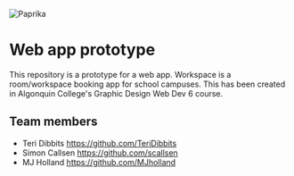 ![Paprika](https://avatars2.githubusercontent.com/u/35568182?s=200&v=4)

# **Web app prototype**

This repository is a prototype for a web app.
Workspace is a room/workspace booking app for school campuses.
This has been created in Algonquin College's Graphic Design Web Dev 6 course.

## **Team members**

- Teri Dibbits <https://github.com/TeriDibbits>
- Simon Callsen <https://github.com/scallsen>
- MJ Holland <https://github.com/MJholland>
